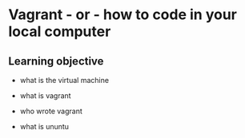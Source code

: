 # Vagrant - or - how to code in your local computer
## Learning objective
* what is the virtual machine
* what is vagrant
* who wrote vagrant

* what is ununtu
